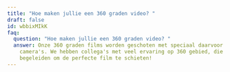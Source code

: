 ```yaml
---
title: "Hoe maken jullie een 360 graden video? "
draft: false
id: wbbixMIkK
faq:
  question: "Hoe maken jullie een 360 graden video? "
  answer: Onze 360 graden films worden geschoten met speciaal daarvoor ontwikkelde
    camera's. We hebben collega's met veel ervaring op 360 gebied, die je
    begeleiden om de perfecte film te schieten!
---
```

